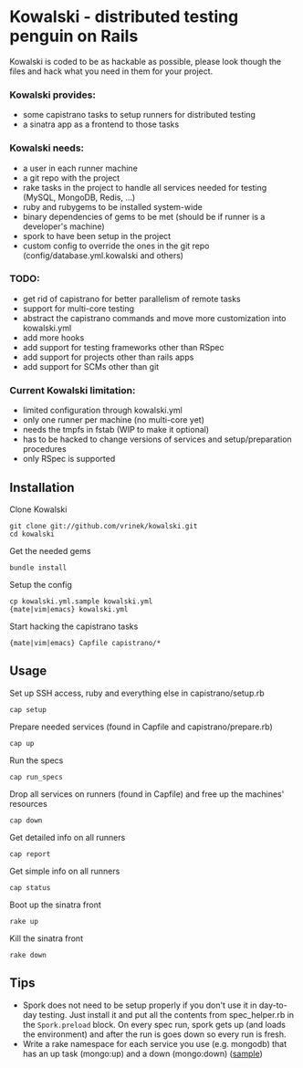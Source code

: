 # Kowalski - distributed testing penguin on Rails

Kowalski is coded to be as hackable as possible, please look though the files and hack what you need in them for your project.

### Kowalski provides:

* some capistrano tasks to setup runners for distributed testing
* a sinatra app as a frontend to those tasks

### Kowalski needs:

* a user in each runner machine
* a git repo with the project
* rake tasks in the project to handle all services needed for testing (MySQL, MongoDB, Redis, ...)
* ruby and rubygems to be installed system-wide
* binary dependencies of gems to be met (should be if runner is a developer's machine)
* spork to have been setup in the project
* custom config to override the ones in the git repo (config/database.yml.kowalski and others)

### TODO:

* get rid of capistrano for better parallelism of remote tasks
* support for multi-core testing
* abstract the capistrano commands and move more customization into kowalski.yml
* add more hooks
* add support for testing frameworks other than RSpec
* add support for projects other than rails apps
* add support for SCMs other than git

### Current Kowalski limitation:

* limited configuration through kowalski.yml
* only one runner per machine (no multi-core yet)
* needs the tmpfs in fstab (WIP to make it optional)
* has to be hacked to change versions of services and setup/preparation procedures
* only RSpec is supported

## Installation

Clone Kowalski

    git clone git://github.com/vrinek/kowalski.git
    cd kowalski

Get the needed gems

    bundle install

Setup the config

    cp kowalski.yml.sample kowalski.yml
    {mate|vim|emacs} kowalski.yml

Start hacking the capistrano tasks

    {mate|vim|emacs} Capfile capistrano/*

## Usage

Set up SSH access, ruby and everything else in capistrano/setup.rb

    cap setup

Prepare needed services (found in Capfile and capistrano/prepare.rb)

    cap up

Run the specs

    cap run_specs

Drop all services on runners (found in Capfile) and free up the machines' resources

    cap down

Get detailed info on all runners

    cap report

Get simple info on all runners

    cap status

Boot up the sinatra front

    rake up

Kill the sinatra front

    rake down

## Tips

* Spork does not need to be setup properly if you don't use it in day-to-day testing. Just install it and put all the contents from spec_helper.rb in the `Spork.preload` block. On every spec run, spork gets up (and loads the environment) and after the run is goes down so every run is fresh.
* Write a rake namespace for each service you use (e.g. mongodb) that has an up task (mongo:up) and a down (mongo:down) ([sample](https://gist.github.com/1281295))
